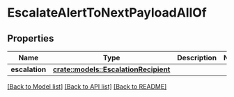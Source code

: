 # EscalateAlertToNextPayloadAllOf

## Properties

Name | Type | Description | Notes
------------ | ------------- | ------------- | -------------
**escalation** | [**crate::models::EscalationRecipient**](EscalationRecipient.md) |  | 

[[Back to Model list]](../README.md#documentation-for-models) [[Back to API list]](../README.md#documentation-for-api-endpoints) [[Back to README]](../README.md)


